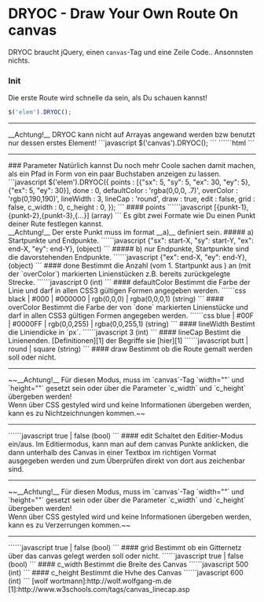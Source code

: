 # DRYOC - Draw Your Own Route On canvas
DRYOC braucht jQuery, einen `canvas`-Tag und eine Zeile Code.. Ansonnsten nichts.
### Init
Die erste Route wird schnelle da sein, als Du schauen kannst!
```javascript
$('elem').DRYOC();
```
<hr>__Achtung!__ DRYOC kann nicht auf Arrayas angewand werden bzw benutzt nur dessen erstes Element!
```javascript
$('canvas').DRYOC();
```
``````html
<canvas><!-- wird benutzt --></canvas>
<canvas><!-- wird NICHT benutzt!! --></canvas>
```
<hr>
### Parameter
Nat&uuml;rlich kannst Du noch mehr Coole sachen damit machen, als ein Pfad in Form von ein paar Buchstaben anzeigen zu lassen.
```javascript
$('elem').DRYOC({
    points          : [{"sx": 5, "sy": 5, "ex": 30, "ey": 5},{"ex": 5, "ey": 30}],
    done            : 0,
    defaultColor    : 'rgba(0,0,0, .7)',
    overColor       : 'rgb(0,190,190)',
    lineWidth       : 3,
    lineCap         : 'round',
    draw            : true,
    edit            : false,
    grid            : false,
    c_width         : 0,
    c_height        : 0,
});
```
#### points
``````javascript
[{punkt-1},{punkt-2},{punkt-3},{...}] (array)
```
Es gibt zwei Formate wie Du einen Punkt deiner Rute festlegen kannst.<br>
__Achtung!__ Der erste Punkt muss im format __a)__ definiert sein.
##### a)
Startpunkte und Endpunkte.
``````javascript
{"sx": start-X, "sy": start-Y, "ex": end-X, "ey": end-Y}, (object)
```
##### b)
nur Endpunkte, Startpunkte sind die davorstehenden Endpunkte.
``````javascript
{"ex": end-X, "ey": end-Y}, (object)
```
#### done
Bestimmt die Anzahl (vom 1. Startpunkt aus ) an (mit der `overColor`) markierten Linienst&uuml;cken z.B. bereits zur&uuml;ckgelegte Strecke.
``````javascript
0 (int)
```
#### defaultColor
Bestimmt die Farbe der Linie und darf in allen CSS3 g&uuml;ltigen Formen angegeben werden.
``````css
black | #000 | #000000 | rgb(0,0,0) | rgba(0,0,0,1) (string)
```
#### overColor
Bestimmt die Farbe der von `done` markierten Linienst&uuml;cke und darf in allen CSS3 g&uuml;ltigen Formen angegeben werden.
``````css
blue | #00F | #0000FF | rgb(0,0,255) | rgba(0,0,255,1) (string)
```
#### lineWidth
Bestimt die Liniendicke in `px`.
``````javascript
3 (int)
```
#### lineCap
Bestimt die Linienenden. [Definitionen][1] der Begriffe sie [hier][1]
``````javascript
butt | round | square  (string)
```
#### draw
Bestimmt ob die Route gemalt werden soll oder nicht.<hr>
~~__Achtung!__ F&uuml;r diesen Modus, muss im `canvas`-Tag `width=""` und `height=""` gesetzt sein oder &uuml;ber die Parameter `c_width` und `c_height` &uuml;bergeben werden!<br>Wenn &uuml;ber CSS gestyled wird und keine Informationen &uuml;bergeben werden, kann es zu Nichtzeichnungen kommen.~~<hr>
``````javascript
true | false  (bool)
```
#### edit
Schaltet den Editier-Modus ein/aus.
Im Editiermodus, kann man auf dem canvas Punkte anklicken, die dann unterhalb des Canvas in einer Textbox im richtigen Vormat ausgegeben werden und zum &Uuml;berpr&uuml;fen direkt von dort aus zeichenbar sind.<hr>
~~__Achtung!__ F&uuml;r diesen Modus, muss im `canvas`-Tag `width=""` und `height=""` gesetzt sein oder &uuml;ber die Parameter `c_width` und `c_height` &uuml;bergeben werden!<br>Wenn &uuml;ber CSS gestyled wird und keine Informationen &uuml;bergeben werden, kann es zu Verzerrungen kommen.~~<hr>
``````javascript
true | false  (bool)
```
#### grid
Bestimmt ob ein Gitternetz &uuml;ber das canvas gelegt werden soll oder nicht.
``````javascript
true | false  (bool)
```
#### c_width
Bestimmt die Breite des Canvas
``````javascript
500 (int)
```
#### c_height
Bestimmt die Hvhe des Canvas
``````javascript
600 (int)
```
[wolf wortmann]:http://wolf.wolfgang-m.de
[1]:http://www.w3schools.com/tags/canvas_linecap.asp
